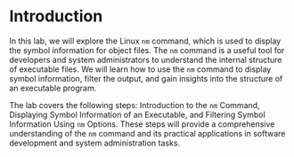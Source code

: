 # Introduction

In this lab, we will explore the Linux `nm` command, which is used to display the symbol information for object files. The `nm` command is a useful tool for developers and system administrators to understand the internal structure of executable files. We will learn how to use the `nm` command to display symbol information, filter the output, and gain insights into the structure of an executable program.

The lab covers the following steps: Introduction to the `nm` Command, Displaying Symbol Information of an Executable, and Filtering Symbol Information Using `nm` Options. These steps will provide a comprehensive understanding of the `nm` command and its practical applications in software development and system administration tasks.
